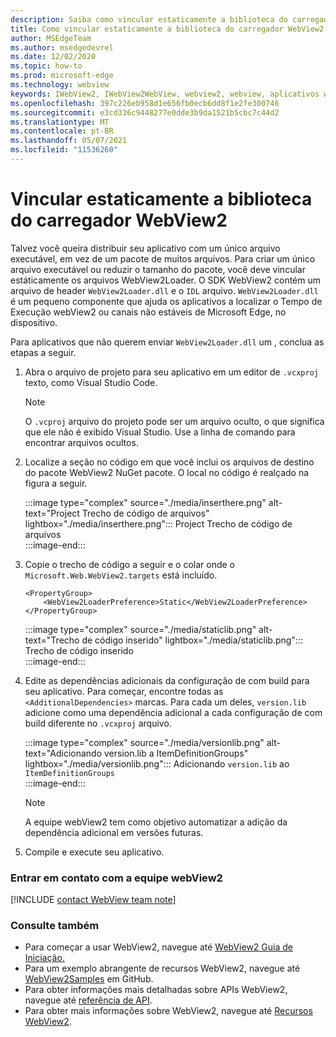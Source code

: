 ```yaml
---
description: Saiba como vincular estaticamente a biblioteca do carregador WebView2.
title: Como vincular estaticamente a biblioteca do carregador WebView2
author: MSEdgeTeam
ms.author: msedgedevrel
ms.date: 12/02/2020
ms.topic: how-to
ms.prod: microsoft-edge
ms.technology: webview
keywords: IWebView2, IWebView2WebView, webview2, webview, aplicativos win32, win32, edge, ICoreWebView2, ICoreWebView2Host, controle de navegador, html de borda
ms.openlocfilehash: 397c226eb958d1e656fb0ecb6dd8f1e2fe300746
ms.sourcegitcommit: e3cd336c9448277e0dde3b9da1521b5cbc7c44d2
ms.translationtype: MT
ms.contentlocale: pt-BR
ms.lasthandoff: 05/07/2021
ms.locfileid: "11536260"
---
```

# <a name="statically-link-the-webview2-loader-library"></a>Vincular estaticamente a biblioteca do carregador WebView2  

Talvez você queira distribuir seu aplicativo com um único arquivo executável, em vez de um pacote de muitos arquivos. Para criar um único arquivo executável ou reduzir o tamanho do pacote, você deve vincular estáticamente os arquivos WebView2Loader. O SDK WebView2 contém um arquivo de header `WebView2Loader.dll` e o `IDL` arquivo. `WebView2Loader.dll` é um pequeno componente que ajuda os aplicativos a localizar o Tempo de Execução webView2 ou canais não estáveis de Microsoft Edge, no dispositivo.  

Para aplicativos que não querem enviar `WebView2Loader.dll` um , conclua as etapas a seguir.  

1.  Abra o arquivo de projeto para seu aplicativo em um editor de `.vcxproj` texto, como Visual Studio Code.  
    
    > [!NOTE]
    > O `.vcproj` arquivo do projeto pode ser um arquivo oculto, o que significa que ele não é exibido Visual Studio.  Use a linha de comando para encontrar arquivos ocultos.  
    
1.  Localize a seção no código em que você inclui os arquivos de destino do pacote WebView2 NuGet pacote.  O local no código é realçado na figura a seguir.  

    :::image type="complex" source="./media/inserthere.png" alt-text="Project Trecho de código de arquivos" lightbox="./media/inserthere.png":::
       Project Trecho de código de arquivos   
    :::image-end:::  
  
1.  Copie o trecho de código a seguir e o colar onde o `Microsoft.Web.WebView2.targets` está incluído.  

    ```xaml
    <PropertyGroup> 
        <WebView2LoaderPreference>Static</WebView2LoaderPreference> 
    </PropertyGroup>
    ```
      
    :::image type="complex" source="./media/staticlib.png" alt-text="Trecho de código inserido" lightbox="./media/staticlib.png":::
       Trecho de código inserido  
    :::image-end:::  
    
1.  Edite as dependências adicionais da configuração de com build para seu aplicativo.  Para começar, encontre todas as `<AdditionalDependencies>` marcas. Para cada um deles, `version.lib` adicione como uma dependência adicional a cada configuração de com build diferente no `.vcxproj` arquivo.  
    
    :::image type="complex" source="./media/versionlib.png" alt-text="Adicionando version.lib a ItemDefinitionGroups" lightbox="./media/versionlib.png":::
       Adicionando `version.lib` ao `ItemDefinitionGroups`  
    :::image-end:::  
    
    > [!NOTE]
    > A equipe webView2 tem como objetivo automatizar a adição da dependência adicional em versões futuras.  
    
1. Compile e execute seu aplicativo.

### <a name="getting-in-touch-with-the-webview2-team"></a>Entrar em contato com a equipe webView2  

[!INCLUDE [contact WebView team note](../includes/contact-webview-team-note.md)]  

### <a name="see-also"></a>Consulte também  

*   Para começar a usar WebView2, navegue até [WebView2 Guia de Iniciação.][Webview2MainGettingStarted]  
*   Para um exemplo abrangente de recursos WebView2, navegue até [WebView2Samples][GithubMicrosoftedgeWebview2samples] em GitHub.
*   Para obter informações mais detalhadas sobre APIs WebView2, navegue até [referência de API][Webview2ApiReference].
*   Para obter mais informações sobre WebView2, navegue até [Recursos WebView2][Webview2MainNextSteps].

<!-- links -->  

[DevtoolsGuideChromiumMain]: ../index.md "Microsoft Edge (Chromium) ferramentas de desenvolvedor | Microsoft Docs"  

[Webview2ApiReference]: ../webview2-api-reference.md "Microsoft Edge Referência da API WebView2 | Microsoft Docs"  
[Webview2MainNextSteps]: ../index.md#next-steps "Próximas etapas - Introdução ao Microsoft Edge WebView2 (Visualização) | Microsoft Docs"  
[Webview2MainGettingStarted]: ../index.md#getting-started "Introdução - Introdução ao Microsoft Edge WebView2 (Visualização) | Microsoft Docs"  

[GithubMicrosoftedgeWebviewfeedbackMain]: https://github.com/MicrosoftEdge/WebViewFeedback "Comentários do WebView - MicrosoftEdge/WebViewFeedback | GitHub"  
[GithubMicrosoftedgeWebview2samples]: https://github.com/MicrosoftEdge/WebView2Samples "Exemplos de WebView2 - MicrosoftEdge/WebView2Samples | GitHub"  

[GithubMicrosoftVscodeJSDebugWhatsNew]: https://github.com/microsoft/vscode-js-debug#whats-new "Novidades? - Depurador JavaScript para Visual Studio Code - microsoft/vscode-js-debug | GitHub"  

[GithubMicrosoftVscodeEdgeDebug2ReadmeChromiumWebviewApplications]: https://github.com/microsoft/vscode-edge-debug2/blob/master/README.md#microsoft-edge-chromium-webview-applications "Microsoft Edge (Chromium) Aplicativos WebView - Visual Studio Code - Depurador para Microsoft Edge - microsoft/vscode-edge-debug2 | GitHub"  
